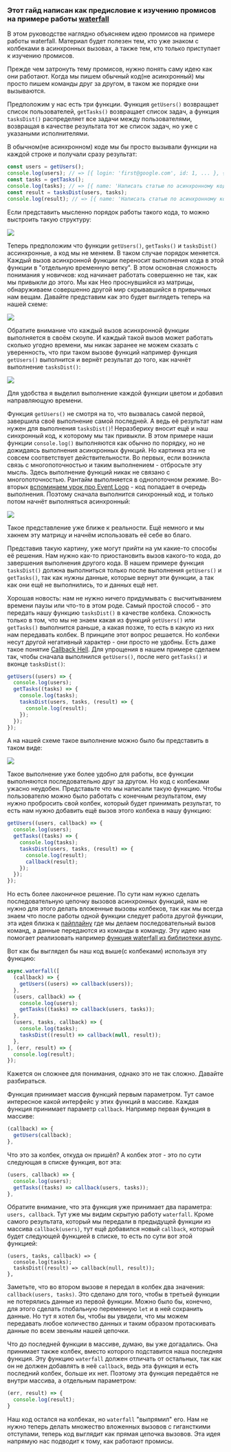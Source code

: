 ### Этот гайд написан как предисловие к изучению промисов на примере работы [waterfall](https://caolan.github.io/async/v3/waterfall.js.html)

В этом руководстве наглядно объясняем идею промисов на примере работы waterfall. Материал будет полезен тем, кто уже знаком с колбеками в асинхронных вызовах, а также тем, кто только приступает к изучению промисов.

Прежде чем затронуть тему промисов, нужно понять саму идею как они работают. Когда мы пишем обычный код(не асинхронный) мы просто пишем команды друг за другом, в таком же порядке они вызываются.

Предположим у нас есть три функции. Функция `getUsers()` возвращает список пользователей, `getTasks()` возвращает список задач, а функция `tasksDist()` распределяет все задачи между пользователями, возвращая в качестве результата тот же список задач, но уже с указаными исполнителями.

В обычном(не асинхронном) коде мы бы просто вызывали функции на каждой строке и получали сразу результат:

```javascript
const users = getUsers();
console.log(users); // => [{ login: 'first@google.com', id: 1, ... }, { login: 'second@google.com', id: 2, ... }]
const tasks = getTasks();
console.log(tasks); // => [{ name: 'Написать статью по асинхронному коду', id: 1, ... }, { name: 'Исправить баги в 2 проекте', id: 2, ... }]
const result = tasksDist(users, tasks);
console.log(result); // => [{ name: 'Написать статью по асинхронному коду', id: 1, assigned: 1 ... }, { name: 'Исправить баги в 2 проекте', id: 2, assigned: 2 ... }]
```

Если представить мысленно порядок работы такого кода, то можно выстроить такую структуру:

![](assets/1.jpg)

Теперь предположим что функции `getUsers()`, `getTasks()` и `tasksDist()` ассинхронные, а код мы не меняем. В таком случае порядок меняется. Каждый вызов асинхронной функции переносит выполнения кода в этой функции в "отдельную временную ветку". В этом основная сложность понимания у новичков: код начинает работать совершенно не так, как мы привыкли до этого. Мы как Нео проснувшийся из матрицы, обнаруживаем совершенно другой мир скрывавшийся в привычных нам вещам. Давайте представим как это будет выглядеть теперь на нашей схеме:

![](assets/2.jpg)

Обратите внимание что каждый вызов асинхронной функции выполняется в своём скоупе. И каждый такой вызов может работать сколько угодно времени, мы никак заранее не можем сказать с уверенность, что при таком вызове функций например функция `getUsers()` выполнится и вернёт результат до того, как начнёт выполнение `tasksDist()`:

![](assets/3.jpg)

Для удобства я выделил выполнение каждой функции цветом и добавил направляющую времени.

Функция `getUsers()` не смотря на то, что вызвалась самой первой, завершила своё выполнение самой последней. А ведь её результат нам нужен для выполнения `tasksDist()`! Неразбериху вносит ещё и наш синхронный код, к которому мы так привыкли. В этом примере наши функции `console.log()` выполняются как обычно по порядку, но не дожидаясь выполнения асинхронных функций. Но картинка эта не совсем соответствует действительности. Во первых, если возникла связь с многопоточностью и таким выполнением - отбросьте эту мысль. Здесь выполнение функций никак не связано с многопоточностью. Рантайм выполняется в однопоточном режиме. Во-вторых [вспоминаем урок про Event Loop](https://ru.hexlet.io/courses/js-asynchronous-programming/lessons/event-loop/theory_unit) - код попадает в очередь выполнения. Поэтому сначала выполнится синхронный код, и только потом начнёт выполняться асинхронный:

![](assets/4.jpg)

Такое представление уже ближе к реальности. Ещё немного и мы хакнем эту матрицу и начнём использовать её себе во благо.

Представив такую картину, уже могут прийти на ум какие-то способы её решения. Нам нужно как-то приостановить вызов какого-то кода, до завершения выполнения другого кода. В нашем примере функция `tasksDist()` должна выполниться только после выполнения `getUsers()` и `getTasks()`, так как нужны данные, которые вернут эти функции, а так как они ещё не выполнились, то и данных ещё нет.

Хорошая новость: нам не нужно ничего придумывать с высчитыванием времени паузы или что-то в этом роде. Самый простой способ - это передать нашу функцию `tasksDist()` в качестве колбека. Сложность только в том, что мы не знаем какая из функций `getUsers()` или `getTasks()` выполнится раньше, а какая позже, то есть в какую из них нам передавать колбек. В принципе этот вопрос решается. Но колбеки несут другой негативный характер - они просто не удобны. Есть даже такое понятие [Callback Hell](http://callbackhell.ru/). Для упрощения в нашем примере сделаем так, чтобы сначала выполнился `getUsers()`, после него `getTasks()` и вконце `tasksDist()`:

```javascript
getUsers((users) => {
  console.log(users);
  getTasks((tasks) => {
    console.log(tasks);
    tasksDist(users, tasks, (result) => {
      console.log(result);
    });
  });
});
```

А на нашей схеме такое выполнение можно было бы представить в таком виде:

![](assets/5.jpg)

Такое выполнение уже более удобно для работы, все функции выполняются последовательно друг за другом. Но код с колбеками ужасно неудобен. Представьте что мы написали такую функцию. Чтобы пользователю можно было работать с конечным результатом, ему нужно пробросить свой колбек, который будет принимать результат, то есть нам нужно добавить ещё вызов этого колбека в нашу функцию:

```javascript
getUsers((users, callback) => {
  console.log(users);
  getTasks((tasks) => {
    console.log(tasks);
    tasksDist(users, tasks, (result) => {
      console.log(result);
      callback(result);
    });
  });
});
```

Но есть более лаконичное решение. По сути нам нужно сделать последовательную цепочку вызовов асинхронных функций, нам не нужно для этого делать вложенные вызовы колбеков, так как мы всегда знаем что после работы одной функции следует работа другой функции, эта идея близка к [пайплайну](https://ru.hexlet.io/courses/cli-basics/lessons/pipeline/theory_unit) где мы делаем последовательный вызов команд, а данные передаются из команды в команду. Эту идею нам помогает реализовать например [функция waterfall из библиотеки async](https://caolan.github.io/async/v3/waterfall.js.html).

Вот как бы выглядел бы наш код выше(с колбеками) используя эту функцию:

```javascript
async.waterfall([
  (callback) => {
    getUsers((users) => callback(users));
  },
  (users, callback) => {
    console.log(users);
    getTasks((tasks) => callback(users, tasks));
  },
  (users, tasks, callback) => {
    console.log(tasks);
    tasksDist((result) => callback(null, result));
  },
], (err, result) => {
  console.log(result);
});
```

Кажется он сложнее для понимания, однако это не так сложно. Давайте разбираться.

Функция принимает массив функций первым параметром. Тут самое интересное какой интерфейс у этих функций в массиве. Каждая функция принимает параметр `callback`. Например первая функция в массиве:

```javascript
(callback) => {
  getUsers(callback);
},
```

Что это за колбек, откуда он пришёл? А колбек этот - это по сути следующая в списке функция, вот эта:

```javascript
(users, callback) => {
  console.log(users);
  getTasks((tasks) => callback(users, tasks));
},
```

Обратите внимание, что эта функция уже принимает два параметра: `users, callback`. Тут уже мы видим скрытую работу `waterfall`. Кроме самого результата, который мы передали в предыдущей функции из массива `callback(users)`, тут ещё добавился новый `callback`, который будет следующей функцией в списке, то есть по сути вот этой функцией:

```
(users, tasks, callback) => {
  console.log(tasks);
  tasksDist((result) => callback(null, result));
},
```

Заметьте, что во втором вызове я передал в колбек два значения: `callback(users, tasks)`. Это сделано для того, чтобы в третьей функции не потерялись данные из первой функции. Можно было бы, конечно, для этого сделать глобальную переменную `let` и в ней сохранить данные. Но тут я хотел бы, чтобы вы увидели, что мы можем передавать любое количество данных и таким образом протаскивать данные по всем звеньям нашей цепочки.

Что до последней функции в массиве, думаю, вы уже догадались. Она принимает также колбек, вместо которого подставится наша последняя функция. Эту функцию `waterfall` должен отличать от остальных, так как он не должен добавлять в неё `callback`, ведь эта функция и есть последний колбек, больше их нет. Поэтому эта функция передаётся не внутри массива, а отдельным параметром:

```javascript
(err, result) => {
  console.log(result);
}
```

Наш код остался на колбеках, но `waterfall` "выпрямил" его. Нам не нужно теперь делать множество вложенных вызовов с гигансткими отступами, теперь код выглядит как прямая цепочка вызовов. Эта идея напрямую нас подводит к тому, как работают промисы.